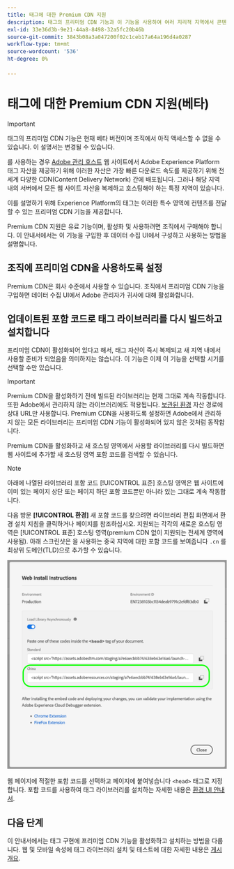 ```yaml
---
title: 태그에 대한 Premium CDN 지원
description: 태그의 프리미엄 CDN 기능과 이 기능을 사용하여 여러 지리적 지역에서 콘텐츠를 전달하는 방법을 알아봅니다.
exl-id: 33e36d3b-9e21-44a8-8498-32a5fc20b46b
source-git-commit: 3843b08a3a047200f02c1ceb17a64a196d4a0287
workflow-type: tm+mt
source-wordcount: '536'
ht-degree: 0%

---
```


# 태그에 대한 Premium CDN 지원(베타)

>[!IMPORTANT]
>
>태그의 프리미엄 CDN 기능은 현재 베타 버전이며 조직에서 아직 액세스할 수 없을 수 있습니다. 이 설명서는 변경될 수 있습니다.

를 사용하는 경우 [Adobe 관리 호스트](./hosts/managed-by-adobe-host.md) 웹 사이트에서 Adobe Experience Platform 태그 자산을 제공하기 위해 이러한 자산은 가장 빠른 다운로드 속도를 제공하기 위해 전 세계 다양한 CDN(Content Delivery Network) 간에 배포됩니다. 그러나 해당 지역 내의 서버에서 모든 웹 사이트 자산을 복제하고 호스팅해야 하는 특정 지역이 있습니다.

이를 설명하기 위해 Experience Platform의 태그는 이러한 특수 영역에 컨텐츠를 전달할 수 있는 프리미엄 CDN 기능을 제공합니다.

Premium CDN 지원은 유료 기능이며, 활성화 및 사용하려면 조직에서 구매해야 합니다. 이 안내서에서는 이 기능을 구입한 후 데이터 수집 UI에서 구성하고 사용하는 방법을 설명합니다.

## 조직에 프리미엄 CDN을 사용하도록 설정

Premium CDN은 회사 수준에서 사용할 수 있습니다. 조직에서 프리미엄 CDN 기능을 구입하면 데이터 수집 UI에서 Adobe 관리자가 귀사에 대해 활성화합니다.

## 업데이트된 포함 코드로 태그 라이브러리를 다시 빌드하고 설치합니다

프리미엄 CDN이 활성화되어 있다고 해서, 태그 자산이 즉시 복제되고 새 지역 내에서 사용할 준비가 되었음을 의미하지는 않습니다. 이 기능은 이제 이 기능을 선택할 시기를 선택할 수만 있습니다.

>[!IMPORTANT]
>
>Premium CDN을 활성화하기 전에 빌드된 라이브러리는 현재 그대로 계속 작동합니다. 또한 Adobe에서 관리하지 않는 라이브러리에도 적용됩니다. [보관된 환경](./environments.md#archive) 자산 경로에 상대 URL만 사용합니다. Premium CDN을 사용하도록 설정하면 Adobe에서 관리하지 않는 모든 라이브러리는 프리미엄 CDN 기능이 활성화되어 있지 않은 것처럼 동작합니다.

Premium CDN을 활성화하고 새 호스팅 영역에서 사용할 라이브러리를 다시 빌드하면 웹 사이트에 추가할 새 호스팅 영역 포함 코드를 검색할 수 있습니다.

>[!NOTE]
>
>아래에 나열된 라이브러리 포함 코드 [!UICONTROL 표준] 호스팅 영역은 웹 사이트에 이미 있는 페이지 상단 또는 페이지 하단 포함 코드뿐만 아니라 있는 그대로 계속 작동합니다.

다음 방문 **[!UICONTROL 환경]** 새 포함 코드를 찾으려면 라이브러리 편집 화면에서 환경 설치 지침을 클릭하거나 페이지를 참조하십시오. 지원되는 각각의 새로운 호스팅 영역은 [!UICONTROL 표준] 호스팅 영역(premium CDN 없이 지원되는 전세계 영역에 사용됨). 아래 스크린샷은 을 사용하는 중국 지역에 대한 포함 코드를 보여줍니다 `.cn` 를 최상위 도메인(TLD)으로 추가할 수 있습니다.

![중국 지역에 대한 포함 코드](../../images/ui/publishing/premium-cdn/embed-codes.png)

웹 페이지에 적절한 포함 코드를 선택하고 페이지에 붙여넣습니다 `<head>` 태그로 지정합니다. 포함 코드를 사용하여 태그 라이브러리를 설치하는 자세한 내용은 [환경 UI 안내서](./environments.md#installation).

## 다음 단계

이 안내서에서는 태그 구현에 프리미엄 CDN 기능을 활성화하고 설치하는 방법을 다룹니다. 웹 및 모바일 속성에 태그 라이브러리 설치 및 테스트에 대한 자세한 내용은 [게시 개요](./overview.md).
